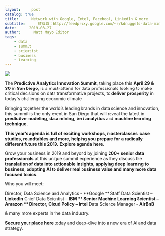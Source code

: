 ```yaml
---
layout:     post
catalog: true
title:      Network with Google, Intel, Facebook, LinkedIn & more
subtitle:      转载自：http://feedproxy.google.com/~r/kdnuggets-data-mining-analytics/~3/WKz8MMADMko/ieg-network-google-intel-facebook.html
date:      2019-03-27
author:      Matt Mayo Editor
tags:
    - data
    - summit
    - scientist
    - business
    - learning
---
```

![](https://www.kdnuggets.com/em/2019/ieg-predictive-analytics-summit-san-diego-519.jpg)


The **Predictive Analytics Innovation Summit**, taking place this **April 29 & 30** in **San Diego**, is a must-attend for data professionals looking to make critical decisions on data transformative projects, to **deliver prosperity** in today's challenging economic climate.

Bringing together the world’s leading brands in data science and innovation, this summit is the only event in San Diego that will reveal the latest in **predictive modeling**, **data mining**, **text analytics** and **machine learning technique**.

**This year’s agenda is full of exciting workshops, masterclasses, case studies, roundtables and more, helping you prepare for a radically different future this 2019.** **Explore agenda** **here.**

Grow your business in 2019 and beyond by joining **200+ senior data professionals** at this unique summit experience as they discuss the **translation of data into actionable insights**, **applying deep learning to business**, **adopting AI to deliver real business value and many more data focused topics**.

Who you will meet: 

Director, Data Science and Analytics – **Google **
Staff Data Scientist – **LinkedIn**
Chief Data Scientist – **IBM **
Senior Machine Learning Scientist – **Amazon **
Director, Cloud Policy –** Intel**
Data Science Manager – **AirBnB**


& many more experts in the data industry.

**Secure your place here** today and deep-dive into a new era of AI and data strategy.
